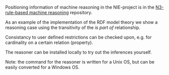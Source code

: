 Positioning information of machine reasoning in the NIE-project is in the [N3-rule-based machine reasoning](https://github.com/nie-ine/N3-rule-based_machine-reasoning) repository.

As an example of the implementation of the RDF model theory we show a reasoning case using the transitivity of the *is part of* relationship.

Consistancy to user defined restrictions can be checked upon, e.g. for cardinality on a certain relation (property). 

The reasoner can be installed locally to try out the inferences yourself.

Note: the command for the reasoner is written for a Unix OS, but can be easily converted for a Windows OS.
